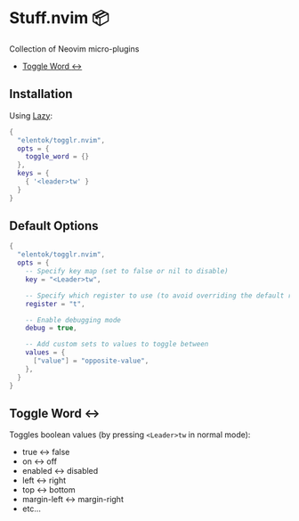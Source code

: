 # Stuff.nvim 📦

Collection of Neovim micro-plugins

- [Toggle Word :left_right_arrow:](#toggle-word)

## Installation

Using [Lazy](https://github.com/folke/lazy.nvim):

```lua
{
  "elentok/togglr.nvim",
  opts = {
    toggle_word = {}
  },
  keys = {
    { '<leader>tw' }
  }
}
```

## Default Options

```lua
{
  "elentok/togglr.nvim",
  opts = {
    -- Specify key map (set to false or nil to disable)
    key = "<Leader>tw",

    -- Specify which register to use (to avoid overriding the default register)
    register = "t",

    -- Enable debugging mode
    debug = true,

    -- Add custom sets to values to toggle between
    values = {
      ["value"] = "opposite-value",
    },
  }
}
```

## Toggle Word :left_right_arrow:

Toggles boolean values (by pressing `<Leader>tw` in normal mode):

- true &harr; false
- on &harr; off
- enabled &harr; disabled
- left &harr; right
- top &harr; bottom
- margin-left &harr; margin-right
- etc...
